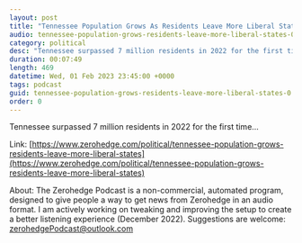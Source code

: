 ```yaml
---
layout: post
title: "Tennessee Population Grows As Residents Leave More Liberal States"
audio: tennessee-population-grows-residents-leave-more-liberal-states-0
category: political
desc: "Tennessee surpassed 7 million residents in 2022 for the first time..."
duration: 00:07:49
length: 469
datetime: Wed, 01 Feb 2023 23:45:00 +0000
tags: podcast
guid: tennessee-population-grows-residents-leave-more-liberal-states-0
order: 0
---
```

Tennessee surpassed 7 million residents in 2022 for the first time...

Link: [https://www.zerohedge.com/political/tennessee-population-grows-residents-leave-more-liberal-states](https://www.zerohedge.com/political/tennessee-population-grows-residents-leave-more-liberal-states)

About: The Zerohedge Podcast is a non-commercial, automated program, designed to give people a way to get news from Zerohedge in an audio format.  I am actively working on tweaking and improving the setup to create a better listening experience (December 2022).  Suggestions are welcome: [zerohedgePodcast@outlook.com](mailto:zerohedgePodcast@outlook.com)